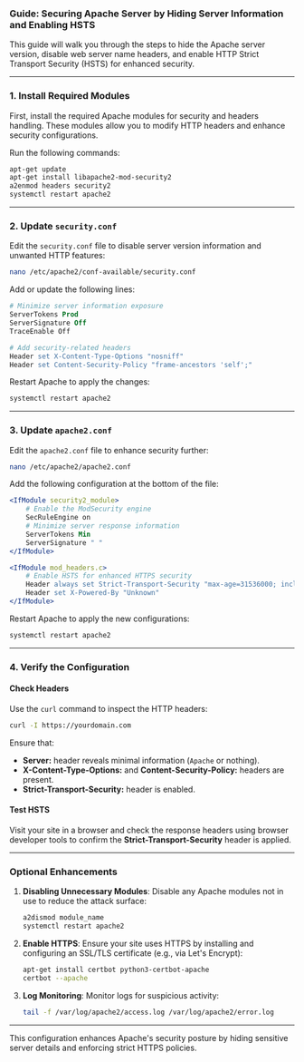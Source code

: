 ### Guide: Securing Apache Server by Hiding Server Information and Enabling HSTS

This guide will walk you through the steps to hide the Apache server version, disable web server name headers, and enable HTTP Strict Transport Security (HSTS) for enhanced security. 

---

### **1. Install Required Modules**
First, install the required Apache modules for security and headers handling. These modules allow you to modify HTTP headers and enhance security configurations.

Run the following commands:
```bash
apt-get update
apt-get install libapache2-mod-security2
a2enmod headers security2
systemctl restart apache2
```

---

### **2. Update `security.conf`**
Edit the `security.conf` file to disable server version information and unwanted HTTP features:
```bash
nano /etc/apache2/conf-available/security.conf
```

Add or update the following lines:
```apache
# Minimize server information exposure
ServerTokens Prod
ServerSignature Off
TraceEnable Off

# Add security-related headers
Header set X-Content-Type-Options "nosniff"
Header set Content-Security-Policy "frame-ancestors 'self';"
```

Restart Apache to apply the changes:
```bash
systemctl restart apache2
```

---

### **3. Update `apache2.conf`**
Edit the `apache2.conf` file to enhance security further:
```bash
nano /etc/apache2/apache2.conf
```

Add the following configuration at the bottom of the file:
```apache
<IfModule security2_module>
    # Enable the ModSecurity engine
    SecRuleEngine on
    # Minimize server response information
    ServerTokens Min
    ServerSignature " "
</IfModule>

<IfModule mod_headers.c>
    # Enable HSTS for enhanced HTTPS security
    Header always set Strict-Transport-Security "max-age=31536000; includeSubDomains; preload"
    Header set X-Powered-By "Unknown"
</IfModule>
```

Restart Apache to apply the new configurations:
```bash
systemctl restart apache2
```

---

### **4. Verify the Configuration**

#### **Check Headers**
Use the `curl` command to inspect the HTTP headers:
```bash
curl -I https://yourdomain.com
```

Ensure that:
- **Server:** header reveals minimal information (`Apache` or nothing).
- **X-Content-Type-Options:** and **Content-Security-Policy:** headers are present.
- **Strict-Transport-Security:** header is enabled.

#### **Test HSTS**
Visit your site in a browser and check the response headers using browser developer tools to confirm the **Strict-Transport-Security** header is applied.

---

### **Optional Enhancements**
1. **Disabling Unnecessary Modules**: Disable any Apache modules not in use to reduce the attack surface:
   ```bash
   a2dismod module_name
   systemctl restart apache2
   ```

2. **Enable HTTPS**: Ensure your site uses HTTPS by installing and configuring an SSL/TLS certificate (e.g., via Let's Encrypt):
   ```bash
   apt-get install certbot python3-certbot-apache
   certbot --apache
   ```

3. **Log Monitoring**: Monitor logs for suspicious activity:
   ```bash
   tail -f /var/log/apache2/access.log /var/log/apache2/error.log
   ```

---

This configuration enhances Apache's security posture by hiding sensitive server details and enforcing strict HTTPS policies.
